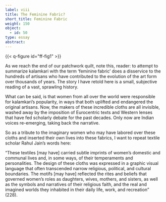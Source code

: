 ```yaml
---
label: viii
title: The Feminine Fabric?
short_title: Feminine Fabric
weight: 150
object:
  - id: 50
type: essay
abstract:
---
```


{{< q-figure id="ff-fig1" >}}

As we reach the end of our patchwork quilt, note this, reader: to attempt to summarize kalamkari with the term ‘feminine fabric’ does a disservice to the hundreds of artisans who have contributed to the evolution of the art form over thousands of years. The story I have retold here is a small, subjective reading of a vast, sprawling history.

What can be said, is that women from all over the world were responsible for kalamkari’s popularity, in ways that both uplifted and endangered the original artisans. Now, the makers of these incredible cloths are all invisible, washed away by the imposition of Eurocentric texts and Western lenses that have fed scholarly debate for the past decades. Only now are Indian voices re-emerging, taking back the narrative.

So as a tribute to the imaginary women who may have labored over these cloths and inserted their own lives into these fabrics, I want to repeat textile scholar Rahul Jain’s words here:

“These textiles [may have] carried subtle imprints of women’s domestic and communal lives and, in some ways, of their temperaments and personalities. The design of these cloths was expressed in a graphic visual language that often transcended narrow religious, political, and cultural boundaries. The motifs [may have] reflected the rites and beliefs that governed women’s roles as daughters, wives, mothers, and sisters, as well as the symbols and narratives of their religious faith, and the real and imagined worlds they inhabited in their daily life, work, and recreation” (228).

